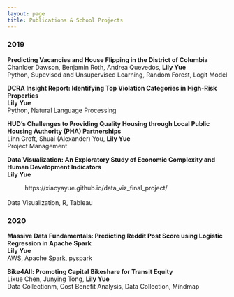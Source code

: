 ```yaml
---
layout: page
title: Publications & School Projects
---
```


<h3>
    <a name='2019'></a> 2019
</h3>
<div class="media">
    <div class="media-body">
       <p class="media-heading">
          <strong>Predicting Vacancies and House Flipping in the District of Columbia</strong><br />
          Chanlder Dawson, Benjamin Roth,  Andrea Quevedos, <b>Lily Yue </b> <br />
          Python, Supevised and Unsupervised Learning, Random Forest, Logit Model <br />
       </p>
    </div>
</div>
<div class="media">
    <div class="media-body">
       <p class="media-heading">
          <strong>DCRA Insight Report: Identifying Top Violation Categories in High-Risk Properties</strong><br />
          <b>Lily Yue </b> <br />
          Python, Natural Language Processing <br />
       </p>
    </div>
</div>
<div class="media">
    <div class="media-body">
       <p class="media-heading">
          <strong>HUD’s Challenges to Providing Quality Housing through Local Public Housing Authority (PHA) Partnerships
</strong><br />
           Linn Groft, Shuai (Alexander) You, <b>Lily Yue</b><br />
          Project Management <br />
       </p>
    </div>
</div>
<div class="media">
    <div class="media-body">
       <p class="media-heading">
          <strong>Data Visualization: An Exploratory Study of Economic Complexity and Human Development Indicators</strong><br />
          <b>Lily Yue</b> 
           <dd>https://xiaoyayue.github.io/data_viz_final_project/</dd><br />
          Data Visualization, R, Tableau<br />
       </p>
    </div>
</div>

<h3>
    <a name='2020'></a> 2020
</h3>
<div class="media">
    <div class="media-body">
       <p class="media-heading">
          <strong>Massive Data Fundamentals: Predicting Reddit Post Score using Logistic Regression in Apache Spark</strong><br />
          <b>Lily Yue</b> <br />
          AWS, Apache Spark, pyspark <br />
       </p>
    </div>
</div>
<div class="media">
    <div class="media-body">
       <p class="media-heading">
          <strong>Bike4All: Promoting Capital Bikeshare for Transit Equity</strong><br />
          Lixue Chen, Junying Tong, <b>Lily Yue</b><br />
          Data Collectionm, Cost Benefit Analysis, Data Collection, Mindmap <br />
       </p>
    </div>
</div>
